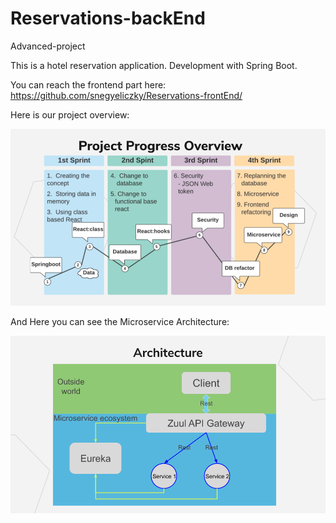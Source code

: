 # Reservations-backEnd
Advanced-project

This is a hotel reservation application. Development with Spring Boot.

You can reach the frontend part here: https://github.com/snegyeliczky/Reservations-frontEnd/

Here is our project overview:

![alt text](Project%20Progress%20Overview.png)

And Here you can see the Microservice Architecture:

![alt text](Architecture.png)